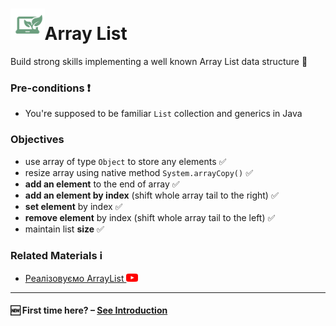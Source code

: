 # <img src="https://raw.githubusercontent.com/bobocode-projects/resources/master/image/logo_transparent_background.png" height=50/>Array List

Build strong skills implementing a well known Array List data structure 💪

### Pre-conditions ❗

* You're supposed to be familiar `List` collection and generics in Java

### Objectives

* use array of type `Object` to store any elements ✅
* resize array using native method `System.arrayCopy()` ✅
* **add an element** to the end of array ✅
* **add an element by index** (shift whole array tail to the right) ✅
* **set element** by index ✅
* **remove element** by index (shift whole array tail to the left) ✅
* maintain list **size** ✅

### Related Materials ℹ️

* [Реалізовуємо ArrayList <img src="https://raw.githubusercontent.com/bobocode-projects/resources/master/image/yt_icon_rgb.png" height=13/>](https://youtu.be/jFBKToSC3ag)

---

#### 🆕 First time here? – [See Introduction](https://github.com/bobocode-projects/java-fundamentals-course/tree/main/0-0-intro#introduction)